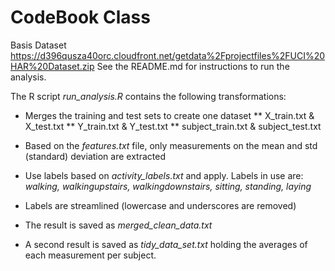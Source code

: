 # CodeBook Class

Basis Dataset
https://d396qusza40orc.cloudfront.net/getdata%2Fprojectfiles%2FUCI%20HAR%20Dataset.zip
See the README.md for instructions to run the analysis.


The R script *run_analysis.R* contains the following transformations:

* Merges the training and test sets to create one dataset 
** X_train.txt & X_test.txt
** Y_train.txt & Y_test.txt
** subject_train.txt & subject_test.txt

* Based on the *features.txt* file, only measurements on the mean and std (standard) deviation are extracted

* Use labels based on *activity_labels.txt* and apply. Labels in use are: *walking, walkingupstairs, walkingdownstairs, sitting, standing, laying*

* Labels are streamlined (lowercase and underscores are removed)

* The result is saved as *merged_clean_data.txt*

* A second result is saved as *tidy_data_set.txt* holding the averages of each measurement per subject.
